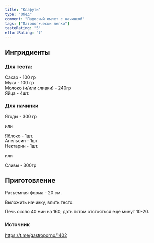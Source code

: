 ```yaml
---
title: "Клафути"
type: "Обед"
comment: "Пафосный омлет с начинкой"
tags: ["Патологически легко"]
tasteRating: "5"
effortRating: "1"
---
```


## Ингридиенты

### Для теста:

Сахар - 100 гр  
Мука - 100 гр  
Молоко (и/или сливки) - 240гр  
Яйца - 4шт.

### Для начинки:

Ягоды - 300 гр

или

Яблоко - 1шт.  
Апельсин - 1шт.  
Нектарин - 1шт.  

или

Сливы - 300гр

## Приготовление

Разъемная форма - 20 см.

Выложить начинку, влить тесто.

Печь около 40 мин на 160, дать потом отстояться еще минут 10-20.

### Источник
https://t.me/gastroporno/1402
